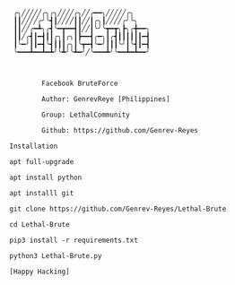 




     ╭╮╱╱╱╱╱╭╮╭╮╱╱╱╱╭╮╱╱╭━━╮╱╱╱╱╱╭╮
     ┃┃╱╱╱╱╭╯╰┫┃╱╱╱╱┃┃╱╱┃╭╮┃╱╱╱╱╭╯╰╮
     ┃┃╱╱╭━┻╮╭┫╰━┳━━┫┃╱╱┃╰╯╰┳━┳╮┣╮╭╋━━╮
     ┃┃╱╭┫┃━┫┃┃╭╮┃╭╮┃┣━━┫╭━╮┃╭┫┃┃┃┃┃┃━┫
     ┃╰━╯┃┃━┫╰┫┃┃┃╭╮┃╰┳━┫╰━╯┃┃┃╰╯┃╰┫┃━┫
     ╰━━━┻━━┻━┻╯╰┻╯╰┻━╯╱╰━━━┻╯╰━━┻━┻━━╯



            Facebook BruteForce

            Author: GenrevReye [Philippines]

            Group: LethalCommunity

            Github: https://github.com/Genrev-Reyes

```
Installation

apt full-upgrade

apt install python 

apt installl git

git clone https://github.com/Genrev-Reyes/Lethal-Brute

cd Lethal-Brute

pip3 install -r requirements.txt

python3 Lethal-Brute.py

[Happy Hacking]


